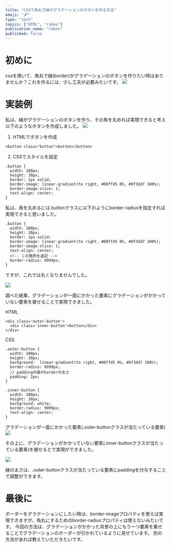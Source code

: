 ```yaml
---
title: "CSSで角丸で縁がグラデーションのボタンを作る方法"
emoji: "🖋"
type: "tech"
topics: ["HTML", "rabee"]
publication_name: "rabee"
published: false
---
```


# 初めに
cssを用いて、角丸で縁(border)がグラデーションのボタンを作りたい時はありませんか？これを作るには、少し工夫が必要みたいです。
![](https://storage.googleapis.com/zenn-user-upload/33ee23676595-20230415.png)
# 実装例
私は、縁がグラデーションのボタンを作り、その角を丸めれば実現できると考え以下のようなボタンを作成しました。
![](https://storage.googleapis.com/zenn-user-upload/32c34838cc67-20230415.png)

1. HTMLでボタンを作成
```
<button class="button">button</button>
```
2. CSSでスタイルを設定

```
.button {
  width: 100px;
  height: 30px;
  border: 1px solid;
  border-image: linear-gradient(to right, #00ffd5 0%, #0f3dd7 100%);
  border-image-slice: 1; 
  text-align: center;
}
```

私は、角を丸めるには.buttonクラスに以下のようにborder-radiusを指定すれば実現できると思いました。
```
.button {
  width: 100px;
  height: 30px;
  border: 1px solid;
  border-image: linear-gradient(to right, #00ffd5 0%, #0f3dd7 100%);
  border-image-slice: 1; 
  text-align: center;
  <!-- この箇所を追記 -->
  border-radius: 9999px;
}
```
ですが、これでは丸くなりませんでした。

![](https://storage.googleapis.com/zenn-user-upload/32c34838cc67-20230415.png)


調べた結果、グラデーションが一面にかかった要素にグラデーションがかかっていない要素を被せることで実現できました。

HTML
```
<div class='outer-button'>
  <div class='inner-button'>button</div>
</div>
```
CSS
```
.outer-button {
  width: 100px;
  height: 30px;
  background:  linear-gradient(to right, #00ffd5 0%, #0f3dd7 100%);
  border-radius: 9999px;
  // paddingの値がborderの太さ
  padding: 2px;
}

.inner-button {
  width: 100px;
  height: 30px;
  background: white;
  border-radius: 9999px;
  text-align: center;
}
```
グラデーションが一面にかかった要素(.outer-buttonクラスが当たっている要素)
![](https://storage.googleapis.com/zenn-user-upload/557fe15396af-20230415.png)

その上に、グラデーションがかかっていない要素(.inner-buttonクラスが当たっている要素)を被せるとで実現ができました。

![](https://storage.googleapis.com/zenn-user-upload/33ee23676595-20230415.png)

縁の太さは、.outer-buttonクラスが当たっている要素にpaddingを付与することで調整ができます。

# 最後に
ボーダーをグラデーションにしたい時は、border-imageプロパティを使えば実現できますが、角丸にするためのborder-radiusプロパティは使えないみたいです。
今回の方法は、グラデーションがかかった背景の上にもう一つ要素を乗せることでグラデーションのボーダーが引かれているように見せています。
別の方法があれば教えていただきたいです。